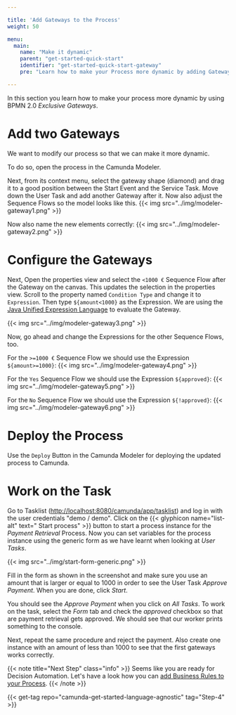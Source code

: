 ```yaml
---

title: 'Add Gateways to the Process'
weight: 50

menu:
  main:
    name: "Make it dynamic"
    parent: "get-started-quick-start"
    identifier: "get-started-quick-start-gateway"
    pre: "Learn how to make your Process more dynamic by adding Gateways to the Process."

---
```


In this section you learn how to make your process more dynamic by using BPMN 2.0 *Exclusive Gateways*.

# Add two Gateways
We want to modify our process so that we can make it more dynamic.

To do so, open the process in the Camunda Modeler.

Next, from its context menu, select the gateway shape (diamond) and drag it to a good position between the Start Event and the Service Task. Move down the User Task and add another Gateway after it. Now also adjust the Sequence Flows so the model looks like this.
{{< img src="../img/modeler-gateway1.png" >}}

Now also name the new elements correctly:
{{< img src="../img/modeler-gateway2.png" >}}

# Configure the Gateways

Next, Open the properties view and select the `<1000 €` Sequence Flow after the Gateway on the canvas. This updates the selection in the properties view.
Scroll to the property named `Condition Type` and change it to `Expression`. Then type `${amount<1000}` as the Expression.
We are using the [Java Unified Expression Language](https://docs.camunda.org/manual/latest/user-guide/process-engine/expression-language/) to evaluate the Gateway.

{{< img src="../img/modeler-gateway3.png" >}}

Now, go ahead and change the Expressions for the other Sequence Flows, too.

For the `>=1000 €` Sequence Flow we should use the Expression `${amount>=1000}`:
{{< img src="../img/modeler-gateway4.png" >}}


For the `Yes` Sequence Flow we should use the Expression `${approved}`:
{{< img src="../img/modeler-gateway5.png" >}}

For the `No` Sequence Flow we should use the Expression `${!approved}`:
{{< img src="../img/modeler-gateway6.png" >}}

# Deploy the Process

Use the `Deploy` Button in the Camunda Modeler for deploying the updated process to Camunda.

# Work on the Task

Go to Tasklist ([http://localhost:8080/camunda/app/tasklist](http://localhost:8080/camunda/app/tasklist)) and log in with the user credentials "demo / demo".
Click on the {{< glyphicon name="list-alt" text=" Start process" >}} button to start a process instance for the *Payment Retrieval* Process.
Now you can set variables for the process instance using the generic form as we have learnt when looking at *User Tasks*.

{{< img src="../img/start-form-generic.png" >}}

Fill in the form as shown in the screenshot and make sure you use an amount that is larger or equal to 1000 in order to see the User Task *Approve Payment*.
When you are done, click *Start*.

You should see the *Approve Payment* when you click on *All Tasks*.
To work on the task, select the *Form* tab and check the *approved* checkbox so that are payment retrieval gets approved.
We should see that our worker prints something to the console.

Next, repeat the same procedure and reject the payment. Also create one instance with an amount of less than 1000 to see that the first gateways works correctly.

{{< note title="Next Step" class="info" >}}
Seems like you are ready for Decision Automation. Let's have a look how you can [add Business Rules to your Process](xx).
{{< /note >}}

{{< get-tag repo="camunda-get-started-language-agnostic" tag="Step-4" >}}
